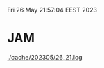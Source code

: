 Fri 26 May 21:57:04 EEST 2023
# JAM
<a href='./cache/202305/26_21.log'>./cache/202305/26_21.log</a>
